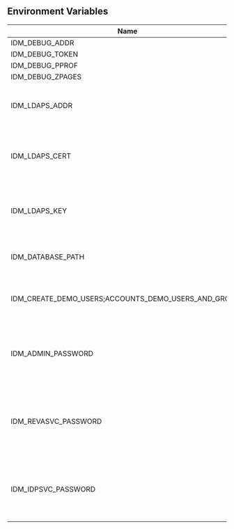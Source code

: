 ## Environment Variables

| Name | Type | Default Value | Description |
|------|------|---------------|-------------|
| IDM_DEBUG_ADDR | string |  | |
| IDM_DEBUG_TOKEN | string |  | |
| IDM_DEBUG_PPROF | bool | false | |
| IDM_DEBUG_ZPAGES | bool | false | |
| IDM_LDAPS_ADDR | string | 127.0.0.1:9235 | Listen address for the ldaps listener (ip-addr:port)|
| IDM_LDAPS_CERT | string | ~/.ocis/idm/ldap.crt | File name of the TLS server certificate for the ldaps listener|
| IDM_LDAPS_KEY | string | ~/.ocis/idm/ldap.key | File name for the TLS certificate key for the server certificate|
| IDM_DATABASE_PATH | string | ~/.ocis/idm/ocis.boltdb | Full path to the idm backend database|
| IDM_CREATE_DEMO_USERS;ACCOUNTS_DEMO_USERS_AND_GROUPS | bool | true | Flag to enabe/disable the creation of the demo users|
| IDM_ADMIN_PASSWORD | string | idm | Password to set for the "idm" service users. Either cleartext or an argon2id hash|
| IDM_REVASVC_PASSWORD | string | reva | Password to set for the "reva" service users. Either cleartext or an argon2id hash|
| IDM_IDPSVC_PASSWORD | string | idp | Password to set for the "idp" service users. Either cleartext or an argon2id hash|